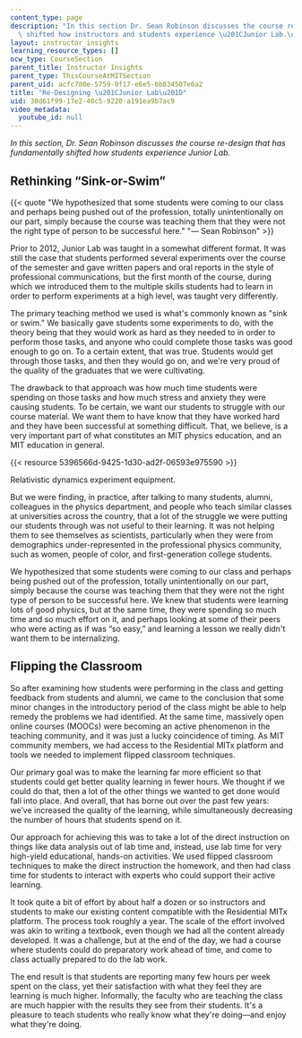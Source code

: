 ```yaml
---
content_type: page
description: "In this section Dr. Sean Robinson discusses the course re-design that\
  \ shifted how instructors and students experience \u201CJunior Lab.\u201D"
layout: instructor_insights
learning_resource_types: []
ocw_type: CourseSection
parent_title: Instructor Insights
parent_type: ThisCourseAtMITSection
parent_uid: acfc780e-5759-0f17-e6e5-6b834507e6a2
title: "Re-Designing \u201CJunior Lab\u201D"
uid: 30d61f99-17e2-40c5-9220-a191ea9b7ac9
video_metadata:
  youtube_id: null
---
```


_In this section, Dr. Sean Robinson discusses the course re-design that has fundamentally shifted how students experience Junior Lab._

Rethinking “Sink-or-Swim”
-------------------------

{{< quote "We hypothesized that some students were coming to our class and perhaps being pushed out of the profession, totally unintentionally on our part, simply because the course was teaching them that they were not the right type of person to be successful here." "— Sean Robinson" >}}

Prior to 2012, Junior Lab was taught in a somewhat different format. It was still the case that students performed several experiments over the course of the semester and gave written papers and oral reports in the style of professional communications, but the first month of the course, during which we introduced them to the multiple skills students had to learn in order to perform experiments at a high level, was taught very differently.

The primary teaching method we used is what's commonly known as "sink or swim." We basically gave students some experiments to do, with the theory being that they would work as hard as they needed to in order to perform those tasks, and anyone who could complete those tasks was good enough to go on. To a certain extent, that was true. Students would get through those tasks, and then they would go on, and we're very proud of the quality of the graduates that we were cultivating.

The drawback to that approach was how much time students were spending on those tasks and how much stress and anxiety they were causing students. To be certain, we want our students to struggle with our course material. We want them to have know that they have worked hard and they have been successful at something difficult. That, we believe, is a very important part of what constitutes an MIT physics education, and an MIT education in general.

{{< resource 5396566d-9425-1d30-ad2f-06593e975590 >}}

Relativistic dynamics experiment equipment.

But we were finding, in practice, after talking to many students, alumni, colleagues in the physics department, and people who teach similar classes at universities across the country, that a lot of the struggle we were putting our students through was not useful to their learning. It was not helping them to see themselves as scientists, particularly when they were from demographics under-represented in the professional physics community, such as women, people of color, and first-generation college students.

We hypothesized that some students were coming to our class and perhaps being pushed out of the profession, totally unintentionally on our part, simply because the course was teaching them that they were not the right type of person to be successful here. We knew that students were learning lots of good physics, but at the same time, they were spending so much time and so much effort on it, and perhaps looking at some of their peers who were acting as if was “so easy,” and learning a lesson we really didn't want them to be internalizing.

Flipping the Classroom 
-----------------------

So after examining how students were performing in the class and getting feedback from students and alumni, we came to the conclusion that some minor changes in the introductory period of the class might be able to help remedy the problems we had identified. At the same time, massively open online courses (MOOCs) were becoming an active phenomenon in the teaching community, and it was just a lucky coincidence of timing. As MIT community members, we had access to the Residential MITx platform and tools we needed to implement flipped classroom techniques. 

Our primary goal was to make the learning far more efficient so that students could get better quality learning in fewer hours. We thought if we could do that, then a lot of the other things we wanted to get done would fall into place. And overall, that has borne out over the past few years: we’ve increased the quality of the learning, while simultaneously decreasing the number of hours that students spend on it.

Our approach for achieving this was to take a lot of the direct instruction on things like data analysis out of lab time and, instead, use lab time for very high-yield educational, hands-on activities. We used flipped classroom techniques to make the direct instruction the homework, and then had class time for students to interact with experts who could support their active learning.

It took quite a bit of effort by about half a dozen or so instructors and students to make our existing content compatible with the Residential MITx platform. The process took roughly a year. The scale of the effort involved was akin to writing a textbook, even though we had all the content already developed. It was a challenge, but at the end of the day, we had a course where students could do preparatory work ahead of time, and come to class actually prepared to do the lab work.

The end result is that students are reporting many few hours per week spent on the class, yet their satisfaction with what they feel they are learning is much higher. Informally, the faculty who are teaching the class are much happier with the results they see from their students. It's a pleasure to teach students who really know what they're doing—and enjoy what they're doing.